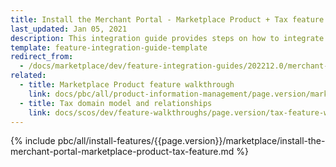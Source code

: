 ```yaml
---
title: Install the Merchant Portal - Marketplace Product + Tax feature
last_updated: Jan 05, 2021
description: This integration guide provides steps on how to integrate the Merchant Portal - Marketplace Product + Tax feature into a Spryker project.
template: feature-integration-guide-template
redirect_from:
  - /docs/marketplace/dev/feature-integration-guides/202212.0/merchant-portal-marketplace-product-tax-feature-integration.html
related:
  - title: Marketplace Product feature walkthrough
    link: docs/pbc/all/product-information-management/page.version/marketplace/marketplace-product-feature-overview.html
  - title: Tax domain model and relationships
    link: docs/scos/dev/feature-walkthroughs/page.version/tax-feature-walkthrough/tax-feature-walkthrough.html
---
```


{% include pbc/all/install-features/{{page.version}}/marketplace/install-the-merchant-portal-marketplace-product-tax-feature.md %} <!-- To edit, see /_includes/pbc/all/install-features/202212.0/marketplace/install-the-merchant-portal-marketplace-product-tax-feature.md -->
